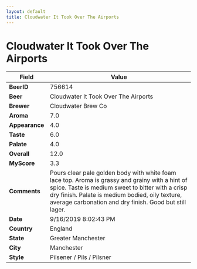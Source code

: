 ```yaml
---
layout: default
title: Cloudwater It Took Over The Airports
---
```


# Cloudwater It Took Over The Airports

| Field         | Value     |
|---------------|-----------|
| **BeerID** | 756614 |
| **Beer** | Cloudwater It Took Over The Airports |
| **Brewer** | Cloudwater Brew Co |
| **Aroma** | 7.0 |
| **Appearance** | 4.0 |
| **Taste** | 6.0 |
| **Palate** | 4.0 |
| **Overall** | 12.0 |
| **MyScore** | 3.3 |
| **Comments** | Pours clear pale golden body with white foam lace top. Aroma is grassy and grainy with a hint of spice. Taste is medium sweet to bitter with a crisp dry finish. Palate is medium bodied, oily texture, average carbonation and dry finish. Good but still lager. |
| **Date** | 9/16/2019 8:02:43 PM |
| **Country** | England |
| **State** | Greater Manchester |
| **City** | Manchester |
| **Style** | Pilsener / Pils / Pilsner |
